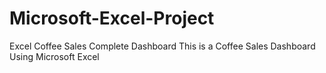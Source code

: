 # Microsoft-Excel-Project
Excel Coffee Sales Complete Dashboard
This is a Coffee Sales Dashboard Using Microsoft Excel
